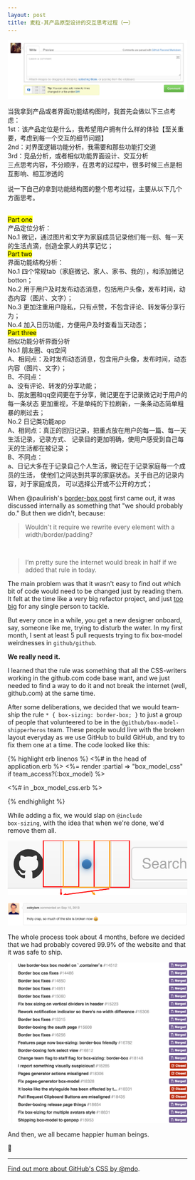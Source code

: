 ```yaml
---
layout: post
title: 麦粒-其产品原型设计的交互思考过程（一）
---
```


![layout borken by border-boxing](/images/20150514-box-model.png)

当我拿到产品或者界面功能结构图时，我首先会做以下三点考虑：
<br>1st：该产品定位是什么，我希望用户拥有什么样的体验【至关重要，考虑到每一个交互的细节问题】
<br>2nd：对界面逻辑功能分析，我需要和那些功能打交道
<br>3rd：竞品分析，或者相似功能界面设计、交互分析
<br>三点思考内容，不分顺序，在思考的过程中，很多时候三点是相互影响、相互渗透的


说一下自己的拿到功能结构图的整个思考过程，主要从以下几个方面思考。

<br><mark>Part   one</mark>
   <br>产品定位分析：
   <br>No.1  微记，通过图片和文字为家庭成员记录他们每一刻、每一天的生活点滴，创造全家人的共享记忆；
<br><mark>Part   two</mark>
   <br>界面功能结构分析：
   <br>No.1  四个常规tab（家庭微记、家人、家书、我的），和添加微记botton；
   <br>No.2  用于用户及时发布动态消息，包括用户头像，发布时间，动态内容（图片、文字）；
   <br>No.3  更加注重用户隐私，只有点赞，不包含评论、转发等分享行为；
   <br>No.4  加入日历功能，方便用户及时查看当天动态；
<br><mark>Part   three</mark>
   <br>相似功能分析界面分析
   <br>No.1  朋友圈、qq空间
      <br>A、相同点：及时发布动态消息，包含用户头像，发布时间，动态内容（图片、文字）；
      <br>B、不同点：
          <br>a、没有评论、转发的分享功能；
          <br>b、朋友圈和qq空间更在于分享，微记更在于记录微记对于用户的每一条状态
            更加重视，不是单纯的下拉刷新，一条条动态简单粗暴的刷过去；
   <br>No.2  日记类功能app
      <br>A、相同点：真正的回归记录，把重点放在用户的每一篇、每一天生活记录，记录方式、
               记录目的更加明确，使用户感受到自己每天的生活都在被记录；
      <br>B、不同点：
          <br>a、日记大多在于记录自己个人生活，微记在于记录家庭每一个成员的生活，
            使他们之间达到共享的家庭状态。关于自己的记录内容，对于家庭成员，
            可以选择公开或不公开的方式；

When @paulirish's [border-box post](http://www.paulirish.com/2012/box-sizing-border-box-ftw/) first came out, it was discussed internally as something that "we should probably do." But then we didn't, because:

> Wouldn't it require we rewrite every element with a width/border/padding?
<br>

> I’m pretty sure the internet would break in half if we added that rule in today.

The main problem was that it wasn't easy to find out which bit of code would need to be changed just by reading them. It felt at the time like a very big refactor project, and just [too big](http://markdotto.com/2014/07/23/githubs-css/#two-bundles) for any single person to tackle.

But every once in a while, you get a new designer onboard, say, someone like me, trying to disturb the water. In my first month, I sent at least 5 pull requests trying to fix box-model weirdnesses in `github/github`.

**We really need it.**

I learned that the rule was something that all the CSS-writers working in the github.com code base want, and we just needed to find a way to do it and not break the internet (well, github.com) at the same time.

After some deliberations, we decided that we would team-ship the rule `* { box-sizing: border-box; }` to just a group of people that volunteered to be in the `@github/box-model-shipperheros` team. These people would live with the broken layout everyday as we use GitHub to build GitHub, and try to fix them one at a time. The code looked like this:

{% highlight erb linenos %}
<%# in the head of application.erb %>
<%= render :partial => "box_model_css" if team_access?(:box_model) %>

<%# in _box_model_css.erb %>
<style type="text/css"> * { box-sizing: border-box; } </style>
{% endhighlight %}

While adding a fix, we would slap on <code>&#64;include box-sizing</code>, with the idea that when we're done, we'd remove them all.

![diagram on the confusing negative margin border padding ](/images/20150514-notification.png)

![holy crap broke the internet](/images/20150514-holy-crap.png)

The whole process took about 4 months, before we decided that we had probably covered 99.9% of the website and that it was safe to ship.

![list of pull requests and issues related to fixing box model](/images/20150514-box-model-prs.png)

And then, we all became happier human beings.

:tada:

---

[Find out more about GitHub's CSS by @mdo](http://markdotto.com/2014/07/23/githubs-css/).